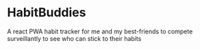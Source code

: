# HabitBuddies
A react PWA habit tracker for me and my best-friends to compete surveillantly to see who can stick to their habits
